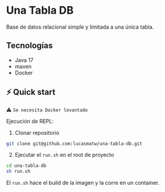 

# Una Tabla DB

Base de datos relacional simple y limitada a una única tabla.

## Tecnologías

- Java 17
- maven
- Docker

## ⚡️ Quick start

⚠️ `Se necesita Docker levantado`

Ejecución de REPL:

1. Clonar repositorio

```bash
git clone git@github.com:lucasmatw/una-tabla-db.git
```

2. Ejecutar el `run.sh` en el root de proyecto

```bash
cd una-tabla-db
sh run.sh
```

El `run.sh` hace el build de la imagen y la corre en un container.